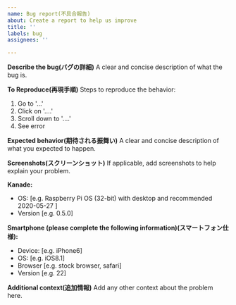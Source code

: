 ```yaml
---
name: Bug report(不具合報告)
about: Create a report to help us improve
title: ''
labels: bug
assignees: ''

---
```


**Describe the bug(バグの詳細)**
A clear and concise description of what the bug is.

**To Reproduce(再現手順)**
Steps to reproduce the behavior:
1. Go to '...'
2. Click on '....'
3. Scroll down to '....'
4. See error

**Expected behavior(期待される振舞い)**
A clear and concise description of what you expected to happen.

**Screenshots(スクリーンショット)**
If applicable, add screenshots to help explain your problem.

**Kanade:**
 - OS: [e.g. Raspberry Pi OS (32-bit) with desktop and recommended 2020-05-27 ]
 - Version [e.g. 0.5.0]

**Smartphone (please complete the following information)(スマートフォン仕様):**
 - Device: [e.g. iPhone6]
 - OS: [e.g. iOS8.1]
 - Browser [e.g. stock browser, safari]
 - Version [e.g. 22]

**Additional context(追加情報)**
Add any other context about the problem here.
